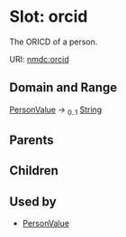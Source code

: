 
# Slot: orcid


The ORICD of a person.

URI: [nmdc:orcid](https://microbiomedata/meta/orcid)


## Domain and Range

[PersonValue](PersonValue.md) &#8594;  <sub>0..1</sub> [String](types/String.md)

## Parents


## Children


## Used by

 * [PersonValue](PersonValue.md)
